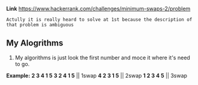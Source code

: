 **Link** https://www.hackerrank.com/challenges/minimum-swaps-2/problem

`Actully it is really heard to solve at 1st because the description of that problem is ambiguous `

## My Alogrithms 
1. My algorithms is just look the first number and moce it where it's need to go.

**Example:**
**2 3 4 1 5**
**3 2 4 1 5** || 1swap
**4 2 3 1 5** || 2swap
**1 2 3 4 5** || 3swap


